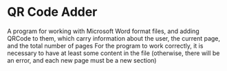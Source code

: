 # QR Code Adder

A program for working with Microsoft Word format files, and adding QRCode to them, which carry information about the user, the current page, and the total number of pages
For the program to work correctly, it is necessary to have at least some content in the file (otherwise, there will be an error, and each new page must be a new section)
